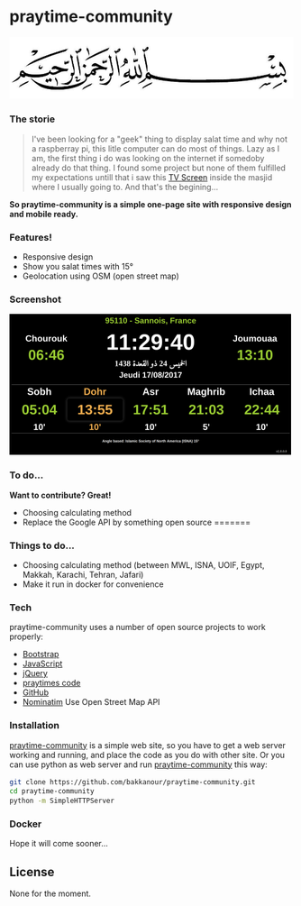 # praytime-community

![N|Solid](https://github.com/bakkanour/praytime-community/blob/master/img/bismillah.png)

### The storie
> I've been looking for a "geek" thing to display salat time and why not a raspberray pi, this litle computer can do most of things.
> Lazy as I am, the first thing i do was looking on the internet if somedoby already do that thing. I found some project but none of them fulfilled my expectations untill that i saw this [TV Screen] inside the masjid where I usually going to.
> And that's the begining...

__So praytime-community is a simple one-page site with responsive design and mobile ready.__

### Features!
  - Responsive design
  - Show you salat times with 15°
  - Geolocation using OSM (open street map)

### Screenshot
![N|Solid](https://github.com/bakkanour/praytime-community/blob/master/img/praytime-community.png)


### To do...
__Want to contribute? Great!__
- Choosing calculating method
- Replace the Google API by something open source
=======
### Things to do...
- Choosing calculating method (between MWL, ISNA, UOIF, Egypt, Makkah, Karachi, Tehran, Jafari)
- Make it run in docker for convenience

### Tech
praytime-community uses a number of open source projects to work properly:

* [Bootstrap]
* [JavaScript]
* [jQuery]
* [praytimes code]
* [GitHub]
* [Nominatim] Use Open Street Map API

### Installation
[praytime-community] is a simple web site, so you have to get a web server working and running, and place the code as you do with other site.
Or you can use python as web server and run [praytime-community] this way:
```sh
git clone https://github.com/bakkanour/praytime-community.git
cd praytime-community
python -m SimpleHTTPServer
```

### Docker
Hope it will come sooner...

License
----
None for the moment.

[//]: # (These are reference links used in the body of this note and get stripped out when the markdown processor does its job. There is no need to format nicely because it shouldn't be seen. Thanks SO - http://stackoverflow.com/questions/4823468/store-comments-in-markdown-syntax)

   [Bootstrap]: <http://getbootstrap.com/>
   [jQuery]: <http://jquery.com>
   [JavaScript]: <https://www.w3schools.com/js/>
   [Open Street Map API]: <https://developers.google.com/maps/documentation/geolocation/intro>
   [Nominatim]: <http://wiki.openstreetmap.org/wiki/Nominatim>
   [TV Screen]: <http://horaires.mosquee-gennevilliers.com/>
   [GitHub]: <https://github.com>
   [praytime-community]: <https://github.com/bakkanour/praytime-community>
   [praytimes code]: <http://praytimes.org/>


